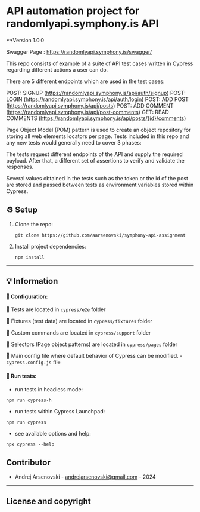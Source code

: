 # API automation project for randomlyapi.symphony.is API

\*\*Version 1.0.0

Swagger Page : https://randomlyapi.symphony.is/swagger/

This repo consists of example of a suite of API test cases written in Cypress regarding different actions a user can do.

There are 5 different endpoints which are used in the test cases:

POST: SIGNUP (https://randomlyapi.symphony.is/api/auth/signup)
POST: LOGIN (https://randomlyapi.symphony.is/api/auth/login)
POST: ADD POST (https://randomlyapi.symphony.is/api/posts)
POST: ADD COMMENT (https://randomlyapi.symphony.is/api/post-comments)
GET: READ COMMENTS (https://randomlyapi.symphony.is/api/posts/{id}/comments)

Page Object Model (POM) pattern is used to create an object repository for storing all web elements locators per page. Tests included in this repo and any new tests would generally need to cover 3 phases:

The tests request different endpoints of the API and supply the required payload. After that, a different set of assertions to verify and validate the responses.

Several values obtained in the tests such as the token or the id of the post are stored and passed between tests as environment variables stored within Cypress.

## :gear: Setup

1. Clone the repo:

   ```
   git clone https://github.com/aarsenovski/symphony-api-assignment
   ```

2. Install project dependencies:
   ```
   npm install
   ```

---

## :bulb: Information

#### :test_tube: Configuration:

:file_folder: Tests are located in `cypress/e2e` folder

:file_folder: Fixtures (test data) are located in `cypress/fixtures` folder

:file_folder: Custom commands are located in `cypress/support` folder

:file_folder: Selectors (Page object patterns) are located in `cypress/pages` folder

:page_facing_up: Main config file where default behavior of Cypress can be modified. -`cypress.config.js` file

#### :test_tube: Run tests:

- run tests in headless mode:

```
npm run cypress-h
```

- run tests within Cypress Launchpad:

```
npm run cypress
```

- see available options and help:

```
npx cypress --help
```

## Contributor

- Andrej Arsenovski - <andrejarsenovski@gmail.com> - 2024

---

## License and copyright

```

```
